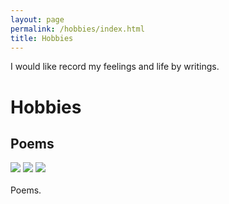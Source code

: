 ```yaml
---
layout: page
permalink: /hobbies/index.html
title: Hobbies
---
```


I would like record my feelings and life by writings.

# Hobbies

## Poems

<div class="third">
<img src="https://jdq818.github.io/hobbies/poems/Contemplation.jpg">
<img src="https://jdq818.github.io/hobbies/poems/Firstsnow.jpg">
<img src="https://jdq818.github.io/hobbies/poems/TheDist.jpg">
</div>
<br>Poems.